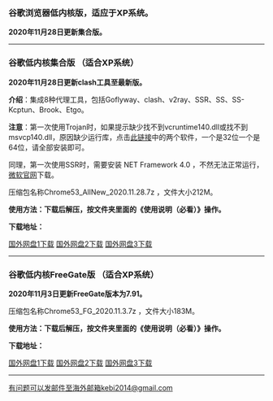 ### 谷歌浏览器低内核版，适应于XP系统。

**2020年11月28日更新集合版。**

***

### 谷歌低内核集合版 （适合XP系统）

**2020年11月28日更新clash工具至最新版。**

**介绍**：集成8种代理工具，包括Goflyway、clash、v2ray、SSR、SS、SS-Kcptun、Brook、Etgo。

**注意**：第一次使用Trojan时，如果提示缺少找不到vcruntime140.dll或找不到msvcp140.dll，原因缺少运行库，点击[此链接](https://www.microsoft.com/en-us/download/details.aspx?id=48145)中的两个软件，一个是32位一个是64位，请全部安装即可。

同理，第一次使用SSR时，需要安装 NET Framework 4.0 ，不然无法正常运行，[微软官网](https://www.microsoft.com/zh-cn/download/details.aspx?id=17718)下载。

压缩包名称Chrome53_AllNew_2020.11.28.7z ，文件大小212M。

**使用方法：下载后解压，按文件夹里面的《使用说明（必看）》操作。**

**下载地址：**

[国外网盘1下载](https://tr71.free4444.xyz/Chrome53_AllNew_2020.11.28.7z) 
[国外网盘2下载](https://tr51.free4444.xyz/Chrome53_AllNew_2020.11.28.7z) 
[国外网盘3下载](https://tr61.free4444.xyz/Chrome53_AllNew_2020.11.28.7z) 

***

### 谷歌低内核FreeGate版 （适合XP系统）

**2020年11月3日更新FreeGate版本为7.91。**

压缩包名称Chrome53_FG_2020.11.3.7z ，文件大小183M。

**使用方法：下载后解压，按文件夹里面的《使用说明（必看）》操作。**

**下载地址：**

[国外网盘1下载](https://tr51.free4444.xyz/Chrome53_FG_v2020.11.3.7z) 
[国外网盘2下载](https://tr71.free4444.xyz/Chrome53_FG_v2020.11.3.7z) 
[国外网盘3下载](https://tr61.free4444.xyz/Chrome53_FG_v2020.11.3.7z) 


***


有问题可以发邮件至海外邮箱kebi2014@gmail.com
